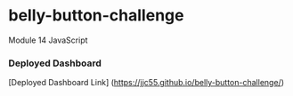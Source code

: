 # belly-button-challenge
Module 14 JavaScript


### Deployed Dashboard
[Deployed Dashboard Link] (https://jjc55.github.io/belly-button-challenge/)
